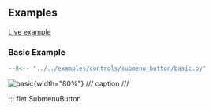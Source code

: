## Examples

[Live example](https://flet-controls-gallery.fly.dev/buttons/submenubutton)

### Basic Example

```python
--8<-- "../../examples/controls/submenu_button/basic.py"
```

![basic](../../examples/controls/submenu_button/media/basic.gif){width="80%"}
/// caption
///

::: flet.SubmenuButton
